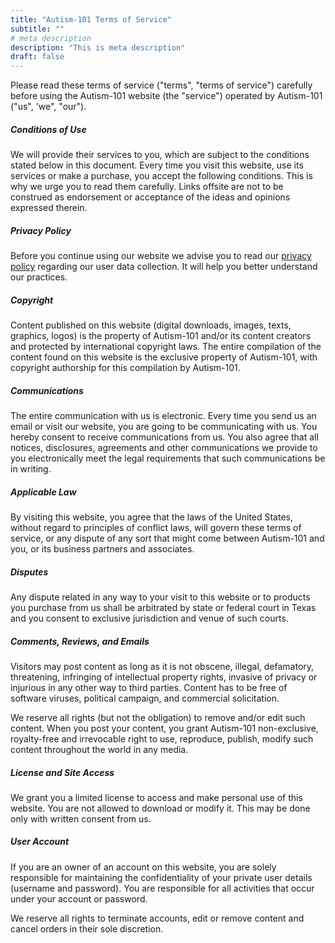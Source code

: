 ```yaml
---
title: "Autism-101 Terms of Service"
subtitle: ""
# meta description
description: "This is meta description"
draft: false
---
```


Please read these terms of service ("terms", "terms of service") carefully before using the Autism-101 website (the "service") operated by Autism-101 ("us", 'we", "our").

##### Conditions of Use

We will provide their services to you, which are subject to the conditions stated below in this document. Every time you visit this website, use its services or make a purchase, you accept the following conditions. This is why we urge you to read them carefully. Links offsite are not to be construed as endorsement or acceptance of the ideas and opinions expressed therein.

##### Privacy Policy

Before you continue using our website we advise you to read our [privacy policy](/privacy-policy/) regarding our user data collection. It will help you better understand our practices.

##### Copyright

Content published on this website (digital downloads, images, texts, graphics, logos) is the property of Autism-101 and/or its content creators and protected by international copyright laws. The entire compilation of the content found on this website is the exclusive property of Autism-101, with copyright authorship for this compilation by Autism-101.

##### Communications

The entire communication with us is electronic. Every time you send us an email or visit our website, you are going to be communicating with us. You hereby consent to receive communications from us. You also agree that all notices, disclosures, agreements and other communications we provide to you electronically meet the legal requirements that such communications be in writing.

##### Applicable Law

By visiting this website, you agree that the laws of the United States, without regard to principles of conflict laws, will govern these terms of service, or any dispute of any sort that might come between Autism-101 and you, or its business partners and associates.

##### Disputes

Any dispute related in any way to your visit to this website or to products you purchase from us shall be arbitrated by state or federal court in Texas and you consent to exclusive jurisdiction and venue of such courts.

##### Comments, Reviews, and Emails

Visitors may post content as long as it is not obscene, illegal, defamatory, threatening, infringing of intellectual property rights, invasive of privacy or injurious in any other way to third parties. Content has to be free of software viruses, political campaign, and commercial solicitation.

We reserve all rights (but not the obligation) to remove and/or edit such content. When you post your content, you grant Autism-101 non-exclusive, royalty-free and irrevocable right to use, reproduce, publish, modify such content throughout the world in any media.

##### License and Site Access

We grant you a limited license to access and make personal use of this website. You are not allowed to download or modify it. This may be done only with written consent from us.

##### User Account

If you are an owner of an account on this website, you are solely responsible for maintaining the confidentiality of your private user details (username and password). You are responsible for all activities that occur under your account or password.

We reserve all rights to terminate accounts, edit or remove content and cancel orders in their sole discretion.